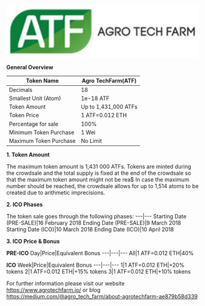 ![Cointed](atf.jpg)

**General Overview**

Token Name|Agro TechFarm(ATF)
---|---
Decimals|18
Smallest Unit (Atom)|1e-18 ATF
Token Amount|Up to 1,431,000 ATFs
Token Price|1 ATF=0.012 ETH
Percentage for sale|100%
Minimum Token Purchase|1 Wei
Maximum Token Purchase|No Limit


**1. Token Amount**

The maximum token amount is 1,431 000 ATFs.
Tokens are minted during the crowdsale and the total supply is fixed at the end of the crowdsale so that the maximum token amount might not be rea$
In case the maximum number should be reached, the crowdsale allows for up to 1,514 atoms to be created due to arithmetic imprecisions.

**2. ICO Phases**

The token sale goes through the following phases:
---|---
Starting Date (PRE-SALE)|16 February 2018
Ending Date (PRE-SALE)|9 March 2018
Starting Date (ICO)|10 March 2018
Ending Date (ICO)|10 April 2018

**3. ICO Price & Bonus**

**PRE-ICO**
Day|Price|Equivalent Bonus
---|---|---
All|1 ATF=0.012 ETH|40%

**ICO**
Week|Price|Equivalent Bonus
---|---|---
1|1 ATF=0.012 ETH|+20% tokens
2|1 ATF=0.012 ETH|+15% tokens
3|1 ATF=0.012 ETH|+10% tokens



For further information please visit our website https://www.agrotechfarm.io/ or blog
https://medium.com/@agro_tech_farm/about-agrotechfarm-ae879b58d339
